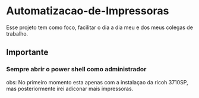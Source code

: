 # Automatizacao-de-Impressoras
Esse projeto tem como foco, facilitar o dia a dia meu e dos meus colegas de trabalho.
<h2>Importante</h2> 
<h3>Sempre abrir o power shell como administrador</h3>
obs:
No primeiro momento esta apenas com a instalaçao da ricoh 3710SP, mas posteriormente irei adiconar mais impressoras.